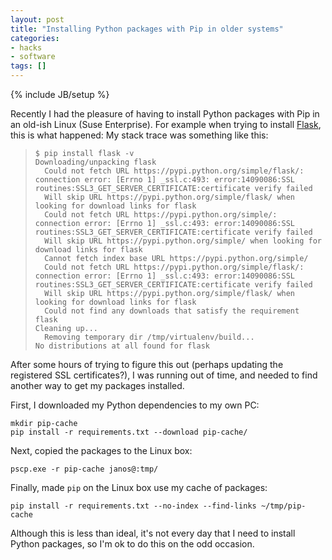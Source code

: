 ```yaml
---
layout: post
title: "Installing Python packages with Pip in older systems"
categories:
- hacks
- software
tags: []
---
```

{% include JB/setup %}

Recently I had the pleasure of having to install Python packages with Pip in an old-ish Linux (Suse Enterprise).
For example when trying to install [Flask][1],
this is what happened:
My stack trace was something like this:

>     $ pip install flask -v
>     Downloading/unpacking flask
>       Could not fetch URL https://pypi.python.org/simple/flask/: connection error: [Errno 1] _ssl.c:493: error:14090086:SSL routines:SSL3_GET_SERVER_CERTIFICATE:certificate verify failed
>       Will skip URL https://pypi.python.org/simple/flask/ when looking for download links for flask
>       Could not fetch URL https://pypi.python.org/simple/: connection error: [Errno 1] _ssl.c:493: error:14090086:SSL routines:SSL3_GET_SERVER_CERTIFICATE:certificate verify failed
>       Will skip URL https://pypi.python.org/simple/ when looking for download links for flask
>       Cannot fetch index base URL https://pypi.python.org/simple/
>       Could not fetch URL https://pypi.python.org/simple/flask/: connection error: [Errno 1] _ssl.c:493: error:14090086:SSL routines:SSL3_GET_SERVER_CERTIFICATE:certificate verify failed
>       Will skip URL https://pypi.python.org/simple/flask/ when looking for download links for flask
>       Could not find any downloads that satisfy the requirement flask
>     Cleaning up...
>       Removing temporary dir /tmp/virtualenv/build...
>     No distributions at all found for flask

After some hours of trying to figure this out
(perhaps updating the registered SSL certificates?),
I was running out of time,
and needed to find another way to get my packages installed.

First, I downloaded my Python dependencies to my own PC:

    mkdir pip-cache
    pip install -r requirements.txt --download pip-cache/

Next, copied the packages to the Linux box:

    pscp.exe -r pip-cache janos@:tmp/

Finally, made `pip` on the Linux box use my cache of packages:

    pip install -r requirements.txt --no-index --find-links ~/tmp/pip-cache

Although this is less than ideal,
it's not every day that I need to install Python packages,
so I'm ok to do this on the odd occasion.
 
[1]: http://flask.pocoo.org/

